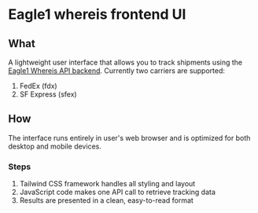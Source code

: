 # Eagle1 whereis frontend UI

## What
A lightweight user interface that allows you to track shipments using the [Eagle1 Whereis API backend](https://github.com/eagle1-sys/whereis-api-v0/). Currently two carriers are supported:
1. FedEx (fdx)
2. SF Express (sfex)

## How
The interface runs entirely in user's web browser and is optimized for both desktop and mobile devices.

### Steps
1. Tailwind CSS framework handles all styling and layout
2. JavaScript code makes one API call to retrieve tracking data
3. Results are presented in a clean, easy-to-read format
